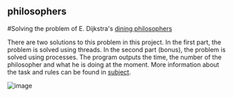 ## philosophers

#Solving the problem of E. Dijkstra's [dining philosophers](https://en.wikipedia.org/wiki/Dining_philosophers_problem)

There are two solutions to this problem in this project. In the first part, the problem is solved using threads. In the second part (bonus), the problem is solved using processes.
The program outputs the time, the number of the philosopher and what he is doing at the moment. More information about the task and rules can be found in [subject](https://github.com/Fuse23/philosophers/blob/main/en.subject.pdf).

![image](https://user-images.githubusercontent.com/57636684/171910525-cbd6b959-4239-49d1-a831-4c8904d61286.png)
